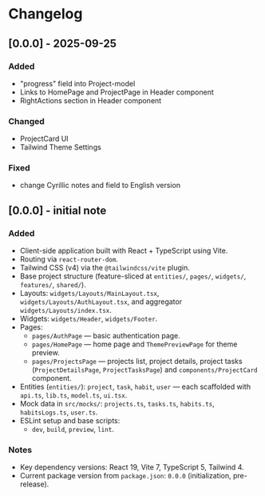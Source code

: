 # Changelog

## [0.0.0] - 2025-09-25

### Added

- "progress" field into Project-model
- Links to HomePage and ProjectPage in Header component
- RightActions section in Header component

### Changed

- ProjectCard UI
- Tailwind Theme Settings

### Fixed

- change Cyrillic notes and field to English version

## [0.0.0] - initial note

### Added

- Client-side application built with React + TypeScript using Vite.
- Routing via `react-router-dom`.
- Tailwind CSS (v4) via the `@tailwindcss/vite` plugin.
- Base project structure (feature-sliced at `entities/`, `pages/`, `widgets/`, `features/`, `shared/`).
- Layouts: `widgets/Layouts/MainLayout.tsx`, `widgets/Layouts/AuthLayout.tsx`, and aggregator `widgets/Layouts/index.tsx`.
- Widgets: `widgets/Header`, `widgets/Footer`.
- Pages:
  - `pages/AuthPage` — basic authentication page.
  - `pages/HomePage` — home page and `ThemePreviewPage` for theme preview.
  - `pages/ProjectsPage` — projects list, project details, project tasks (`ProjectDetailsPage`, `ProjectTasksPage`) and `components/ProjectCard` component.
- Entities (`entities/`): `project`, `task`, `habit`, `user` — each scaffolded with `api.ts`, `lib.ts`, `model.ts`, `ui.tsx`.
- Mock data in `src/mocks/`: `projects.ts`, `tasks.ts`, `habits.ts`, `habitsLogs.ts`, `user.ts`.
- ESLint setup and base scripts:
  - `dev`, `build`, `preview`, `lint`.

### Notes

- Key dependency versions: React 19, Vite 7, TypeScript 5, Tailwind 4.
- Current package version from `package.json`: `0.0.0` (initialization, pre-release).
